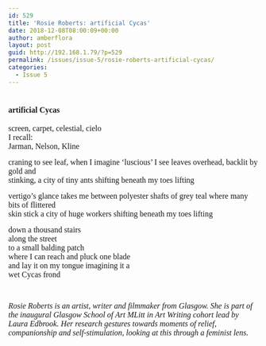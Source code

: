 ```yaml
---
id: 529
title: 'Rosie Roberts: artificial Cycas'
date: 2018-12-08T08:00:09+00:00
author: amberflora
layout: post
guid: http://192.168.1.79/?p=529
permalink: /issues/issue-5/rosie-roberts-artificial-cycas/
categories:
  - Issue 5
---
```

# <span style="font-size: 12pt; font-family: georgia, palatino, serif;">artificial Cycas</span>

<span style="font-size: 12pt; font-family: georgia, palatino, serif;">screen, carpet, celestial, cielo</span>  
<span style="font-size: 12pt; font-family: georgia, palatino, serif;">I recall:</span>  
<span style="font-size: 12pt; font-family: georgia, palatino, serif;">Jarman, Nelson, Kline</span>

<span style="font-size: 12pt; font-family: georgia, palatino, serif;">craning to see leaf, when I imagine ‘luscious’ I see leaves overhead, backlit by gold and</span>  
<span style="font-size: 12pt; font-family: georgia, palatino, serif;">stinking, a city of tiny ants shifting beneath my toes lifting</span>

<span style="font-size: 12pt; font-family: georgia, palatino, serif;">vertigo’s glance takes me between polyester shafts of grey teal where many bits of flittered</span>  
<span style="font-size: 12pt; font-family: georgia, palatino, serif;">skin stick a city of huge workers shifting beneath my toes lifting</span>

<span style="font-size: 12pt; font-family: georgia, palatino, serif;">down a thousand stairs</span>  
<span style="font-size: 12pt; font-family: georgia, palatino, serif;">along the street</span>  
<span style="font-size: 12pt; font-family: georgia, palatino, serif;">to a small balding patch</span>  
<span style="font-size: 12pt; font-family: georgia, palatino, serif;">where I can reach and pluck one blade</span>  
<span style="font-size: 12pt; font-family: georgia, palatino, serif;">and lay it on my tongue imagining it a</span>  
<span style="font-size: 12pt; font-family: georgia, palatino, serif;">wet Cycas frond</span>

&nbsp;

<span style="font-size: 12pt; font-family: georgia, palatino, serif;"><em>Rosie Roberts is an artist, writer and filmmaker from Glasgow. She is part of the inaugural Glasgow School of Art MLitt in Art Writing cohort lead by Laura Edbrook. Her research gestures towards moments of relief, companionship and self-stimulation, looking at this through a feminist lens.</em></span>
